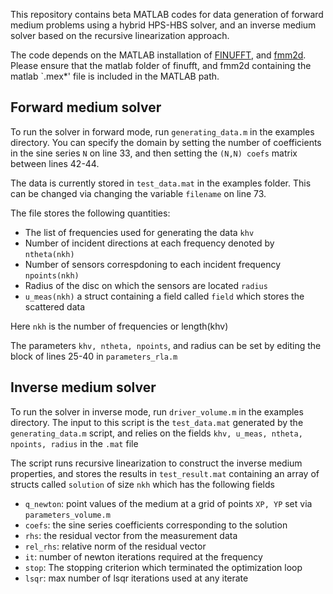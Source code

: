 This repository contains beta MATLAB codes for data generation of 
forward medium problems using a hybrid HPS-HBS solver, 
and an inverse medium solver based on the recursive linearization
approach. 

The code depends on the MATLAB installation of
[FINUFFT](https://github.com/flatironinstitute/finufft.git), and
[fmm2d](https://github.com/flatironinstitute/fmm2d.git). 
Please ensure that the matlab folder of finufft, and fmm2d containing the matlab `.mex*' 
file is included in the MATLAB path.

Forward medium solver
----------------------------
To run the solver in forward mode, run `generating_data.m` in
the examples directory. You can specify the domain by setting the number
of coefficients in the sine series `N` on line 33, and then setting the 
`(N,N) coefs` matrix between lines 42-44. 

The data is currently stored in `test_data.mat` in the examples folder.
This can be changed via changing the variable `filename` on line 73. 

The file stores the following quantities:
* The list of frequencies used for generating the data `khv`
* Number of incident directions at each frequency denoted by
  `ntheta(nkh)`
* Number of sensors correspdoning to each incident frequency
  `npoints(nkh)`
* Radius of the disc on which the sensors are located `radius`
* `u_meas(nkh)` a struct containing a field called `field` which
  stores the scattered data 

Here `nkh` is the number of frequencies or length(khv)

The parameters `khv, ntheta, npoints`, and radius can be set by editing
the block of lines 25-40 in `parameters_rla.m`


Inverse medium solver
----------------------------
To run the solver in inverse mode, run `driver_volume.m` in the examples
directory. The input to this script is the `test_data.mat` generated
by the `generating_data.m` script, and relies on the fields
`khv, u_meas, ntheta, npoints, radius` in the `.mat` file

The script runs recursive linearization to construct the inverse
medium properties, and stores the results in `test_result.mat`
containing an array of structs called `solution` of size `nkh`
which has the following fields

* `q_newton`: point values of the medium at a grid of points `XP, YP`
  set via `parameters_volume.m`
* `coefs`: the sine series coefficients corresponding to the solution
* `rhs`: the residual vector from the measurement data
* `rel_rhs`: relative norm of the residual vector
* `it`: number of newton iterations required at the frequency
* `stop`: The stopping criterion which terminated the optimization loop
* `lsqr`: max number of lsqr iterations used at any iterate

